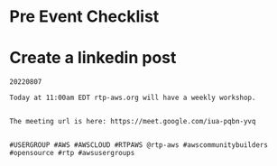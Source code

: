 # Pre Event Checklist

# Create a linkedin post

```
20220807 

Today at 11:00am EDT rtp-aws.org will have a weekly workshop.  


The meeting url is here: https://meet.google.com/iua-pqbn-yvq


#USERGROUP #AWS #AWSCLOUD #RTPAWS @rtp-aws #awscommunitybuilders #opensource #rtp #awsusergroups
```

